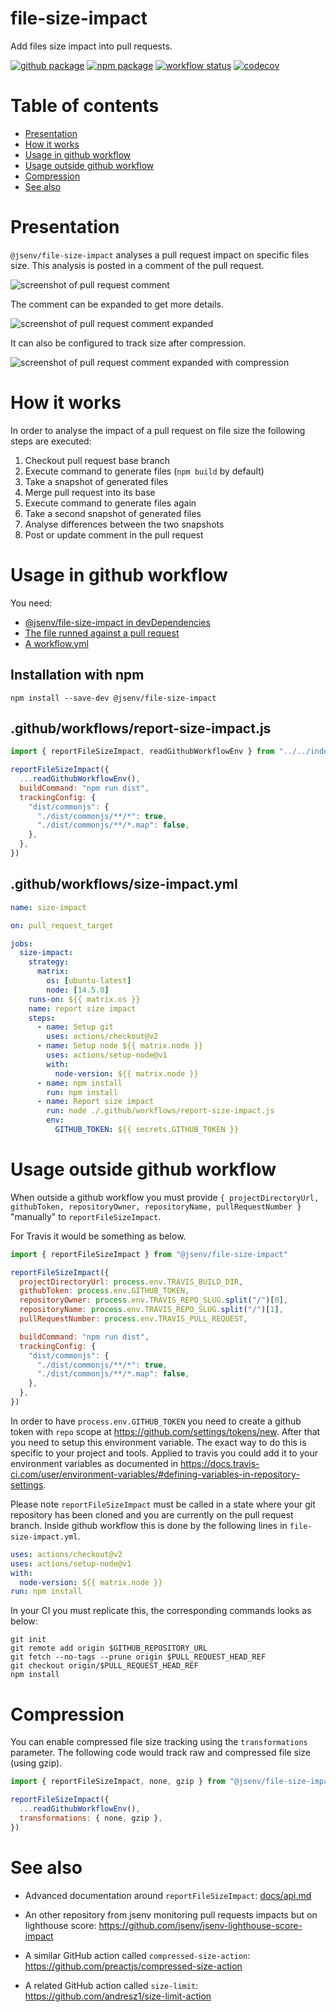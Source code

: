 # file-size-impact

Add files size impact into pull requests.

[![github package](https://img.shields.io/github/package-json/v/jsenv/jsenv-file-size-impact.svg?label=package&logo=github)](https://github.com/jsenv/jsenv-file-size-impact/packages)
[![npm package](https://img.shields.io/npm/v/@jsenv/file-size-impact.svg?logo=npm&label=package)](https://www.npmjs.com/package/@jsenv/file-size-impact)
[![workflow status](https://github.com/jsenv/jsenv-file-size-impact/workflows/ci/badge.svg)](https://github.com/jsenv/jsenv-file-size-impact/actions?workflow=ci)
[![codecov](https://codecov.io/gh/jsenv/jsenv-file-size-impact/branch/master/graph/badge.svg)](https://codecov.io/gh/jsenv/jsenv-file-size-impact)

# Table of contents

- [Presentation](#Presentation)
- [How it works](#How-it-works)
- [Usage in github workflow](#Usage-in-github-workflow)
- [Usage outside github workflow](#Usage-outside-github-workflow)
- [Compression](#Compression)
- [See also](#See-also)

# Presentation

`@jsenv/file-size-impact` analyses a pull request impact on specific files size. This analysis is posted in a comment of the pull request.

![screenshot of pull request comment](./docs/comment-collapsed.png)

The comment can be expanded to get more details.

![screenshot of pull request comment expanded](./docs/comment-expanded.png)

It can also be configured to track size after compression.

![screenshot of pull request comment expanded with compression](./docs/comment-expanded-compression.png)

# How it works

In order to analyse the impact of a pull request on file size the following steps are executed:

1. Checkout pull request base branch
2. Execute command to generate files (`npm build` by default)
3. Take a snapshot of generated files
4. Merge pull request into its base
5. Execute command to generate files again
6. Take a second snapshot of generated files
7. Analyse differences between the two snapshots
8. Post or update comment in the pull request

# Usage in github workflow

You need:

- [@jsenv/file-size-impact in devDependencies](#Installation-with-npm)
- [The file runned against a pull request](#githubworkflowsreport-file-size-impactjs)
- [A workflow.yml](#githubworkflowsfile-size-impactyml)

## Installation with npm

```console
npm install --save-dev @jsenv/file-size-impact
```

## .github/workflows/report-size-impact.js

```js
import { reportFileSizeImpact, readGithubWorkflowEnv } from "../../index.js"

reportFileSizeImpact({
  ...readGithubWorkflowEnv(),
  buildCommand: "npm run dist",
  trackingConfig: {
    "dist/commonjs": {
      "./dist/commonjs/**/*": true,
      "./dist/commonjs/**/*.map": false,
    },
  },
})
```

## .github/workflows/size-impact.yml

```yml
name: size-impact

on: pull_request_target

jobs:
  size-impact:
    strategy:
      matrix:
        os: [ubuntu-latest]
        node: [14.5.0]
    runs-on: ${{ matrix.os }}
    name: report size impact
    steps:
      - name: Setup git
        uses: actions/checkout@v2
      - name: Setup node ${{ matrix.node }}
        uses: actions/setup-node@v1
        with:
          node-version: ${{ matrix.node }}
      - name: npm install
        run: npm install
      - name: Report size impact
        run: node ./.github/workflows/report-size-impact.js
        env:
          GITHUB_TOKEN: ${{ secrets.GITHUB_TOKEN }}
```

# Usage outside github workflow

When outside a github workflow you must provide `{ projectDirectoryUrl, githubToken, repositoryOwner, repositoryName, pullRequestNumber }` "manually" to `reportFileSizeImpact`.

For Travis it would be something as below.

```js
import { reportFileSizeImpact } from "@jsenv/file-size-impact"

reportFileSizeImpact({
  projectDirectoryUrl: process.env.TRAVIS_BUILD_DIR,
  githubToken: process.env.GITHUB_TOKEN,
  repositoryOwner: process.env.TRAVIS_REPO_SLUG.split("/")[0],
  repositoryName: process.env.TRAVIS_REPO_SLUG.split("/")[1],
  pullRequestNumber: process.env.TRAVIS_PULL_REQUEST,

  buildCommand: "npm run dist",
  trackingConfig: {
    "dist/commonjs": {
      "./dist/commonjs/**/*": true,
      "./dist/commonjs/**/*.map": false,
    },
  },
})
```

In order to have `process.env.GITHUB_TOKEN` you need to create a github token with `repo` scope at https://github.com/settings/tokens/new. After that you need to setup this environment variable. The exact way to do this is specific to your project and tools. Applied to travis you could add it to your environment variables as documented in https://docs.travis-ci.com/user/environment-variables/#defining-variables-in-repository-settings.

Please note `reportFileSizeImpact` must be called in a state where your git repository has been cloned and you are currently on the pull request branch. Inside github workflow this is done by the following lines in `file-size-impact.yml`.

```yml
uses: actions/checkout@v2
uses: actions/setup-node@v1
with:
  node-version: ${{ matrix.node }}
run: npm install
```

In your CI you must replicate this, the corresponding commands looks as below:

```console
git init
git remote add origin $GITHUB_REPOSITORY_URL
git fetch --no-tags --prune origin $PULL_REQUEST_HEAD_REF
git checkout origin/$PULL_REQUEST_HEAD_REF
npm install
```

# Compression

You can enable compressed file size tracking using the `transformations` parameter.
The following code would track raw and compressed file size (using gzip).

```js
import { reportFileSizeImpact, none, gzip } from "@jsenv/file-size-impact"

reportFileSizeImpact({
  ...readGithubWorkflowEnv(),
  transformations: { none, gzip },
})
```

# See also

- Advanced documentation around `reportFileSizeImpact`: [docs/api.md](./docs/api.md)

- An other repository from jsenv monitoring pull requests impacts but on lighthouse score: https://github.com/jsenv/jsenv-lighthouse-score-impact

- A similar GitHub action called `compressed-size-action`: https://github.com/preactjs/compressed-size-action

- A related GitHub action called `size-limit`: https://github.com/andresz1/size-limit-action
